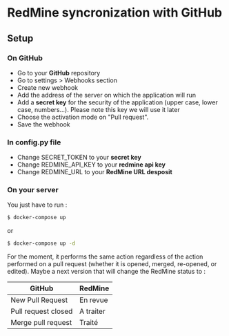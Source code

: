 # RedMine syncronization with GitHub 

## Setup

### On GitHub

* Go to your **GitHub** repository
* Go to settings > Webhooks section
* Create new webhook
* Add the address of the server on which the application will run
* Add a **secret key** for the security of the application (upper case, lower case, numbers...). Please note this key we will use it later
* Choose the activation mode on "Pull request".
* Save the webhook

### In config.py file

* Change SECRET_TOKEN to your **secret key**
* Change REDMINE_API_KEY to your **redmine api key**
* Change REDMINE_URL to your **RedMine URL desposit**

### On your server
You just have to run :

```bash
$ docker-compose up
```
or 
```bash
$ docker-compose up -d
```

For the moment, it performs the same action regardless of the action performed on a pull request (whether it is opened, merged, re-opened, or edited).
Maybe a next version that will change the RedMine status to :

| GitHub                        | RedMine                     |
|-------------------------------|-----------------------------|
| New Pull Request              | En revue                    |
| Pull request closed           | A traiter                   |
| Merge pull request            | Traité                      |
